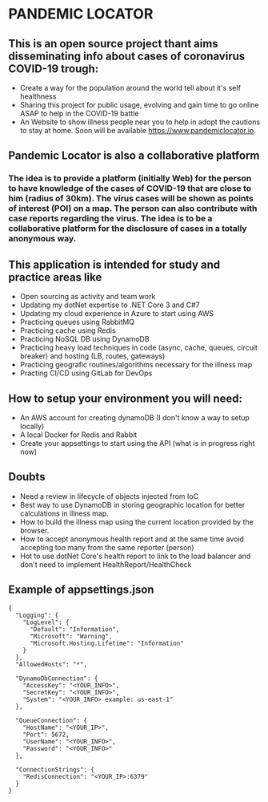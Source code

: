 # PANDEMIC LOCATOR

## This is an open source project thant aims disseminating info about cases of coronavirus COVID-19 trough:
* Create a way for the population around the world tell about it's self healthness
* Sharing this project for public usage, evolving and gain time to go online ASAP to help in the COVID-19 battle
* An Website to show illness people near you
  to help in adopt the cautions to stay at home. Soon will be available https://www.pandemiclocator.io.

## Pandemic Locator is also a collaborative platform
### The idea is to provide a platform (initially Web) for the person to have knowledge of the cases of COVID-19 that are close to him (radius of 30km). The virus cases will be shown as points of interest (POI) on a map. The person can also contribute with case reports regarding the virus. The idea is to be a collaborative platform for the disclosure of cases in a totally anonymous way.

## This application is intended for study and practice areas like
* Open sourcing as activity and team work
* Updating my dotNet expertise to .NET Core 3 and C#7
* Updating my cloud experience in Azure to start using AWS
* Practicing queues using RabbitMQ
* Practicing cache using Redis
* Practicing NoSQL DB using DynamoDB
* Practicing heavy load techniques in code (async, cache, queues, circuit breaker) and hosting (LB, routes, gateways)
* Practicing geografic routines/algorithms necessary for the illness map
* Practing CI/CD using GitLab for DevOps

## How to setup your environment you will need:
* An AWS account for creating dynamoDB (I don't know a way to setup locally)
* A local Docker for Redis and Rabbit
* Create your appsettings to start using the API (what is in progress right now)

## Doubts
* Need a review in lifecycle of objects injected from IoC
* Best way to use DynamoDB in storing geographic location for better calculations in illness map.
* How to build the illness map using the current location provided by the browser.
* How to accept anonymous health report and at the same time avoid accepting too many from the same reporter (person)
* Hot to use dotNet Core's health report to link to the load balancer and don't need to implement HealthReport/HealthCheck

## Example of appsettings.json
```
{
  "Logging": {
    "LogLevel": {
      "Default": "Information",
      "Microsoft": "Warning",
      "Microsoft.Hosting.Lifetime": "Information"
    }
  },
  "AllowedHosts": "*",

  "DynamoDbConnection": {
    "AccessKey": "<YOUR_INFO>",
    "SecretKey": "<YOUR_INFO>",
    "System": "<YOUR_INFO> example: us-east-1"
  },

  "QueueConnection": {
    "HostName": "<YOUR_IP>",
    "Port": 5672,
    "UserName": "<YOUR_INFO>",
    "Password": "<YOUR_INFO>"
  },

  "ConnectionStrings": {
    "RedisConnection": "<YOUR_IP>:6379"
  }
}
```
